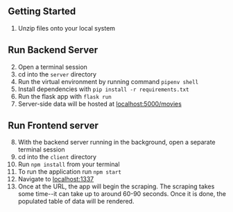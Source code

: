 

## Getting Started

1. Unzip files onto your local system

## Run Backend Server
2. Open a terminal session
3. cd into the `server` directory
4. Run the virtual environment by running command `pipenv shell` 
5. Install dependencies with `pip install -r requirements.txt`
6. Run the flask app with `flask run`
7. Server-side data will be hosted at [localhost:5000/movies](http://localhost:5000/movies)

## Run Frontend server
8. With the backend server running in the background, open a separate terminal session
9. cd into the `client` directory
10. Run `npm install` from your terminal
11. To run the application run `npm start`
12. Navigate to [localhost:1337](http://localhost:1337) 
13. Once at the URL, the app will begin the scraping. The scraping takes some time--it can take up to around 60-90 seconds. Once it is done, the populated table of data will be rendered.

